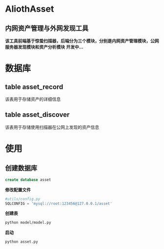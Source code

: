 # AliothAsset
## 内网资产管理与外网发现工具  
**该工具前端基于惊蛰扫描器，后端分为三个模块，分别是内网资产管理模块，公网服务器发现模块和资产分析模块**
**开发中...**

# 数据库
## table asset_record
该表用于存储资产的详细信息
## table asset_discover
该表用于存储使用扫描器在公网上发现的资产信息

# 使用
## 创建数据库
```sql
create database asset
```
**修改配置文件**
```python
#utils/config.py
SQLCONFIG = 'mysql://root:123456@127.0.0.1/asset'
```
**创建表**
```bash
python model/model.py
```
**启动**
```bash
python asset.py
```
